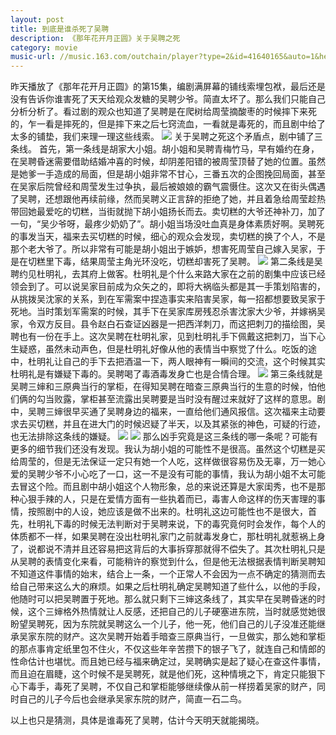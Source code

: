 ```yaml
---
layout: post
title: 到底是谁杀死了吴聘
description: 《那年花开月正圆》关于吴聘之死
category: movie
music-url: //music.163.com/outchain/player?type=2&id=41640165&auto=1&height=66
---
```

昨天播放了《那年花开月正圆》的第15集，编剧满屏幕的铺线索埋包袱，最后还是没有告诉你谁害死了天天给观众发糖的吴聘少爷。简直太坏了。那么我们只能自己分析分析了。看过剧的观众也知道了吴聘是在爬树给周莹摘酸枣的时候摔下来死的，乍一看是摔死的，但是摔下来之后七窍流血，一看就是毒死的，而且剧中给了太多的铺垫，我们来理一理这些线索。
![](http://inews.gtimg.com/newsapp_match/0/2012398793/0)
关于吴聘之死这个矛盾点，剧中铺了三条线。
首先，第一条线是胡家大小姐。胡小姐和吴聘青梅竹马，早有婚约在身，在吴聘昏迷需要借助结婚冲喜的时候，却阴差阳错的被周莹顶替了她的位置。虽然是她爹一手造成的局面，但是胡小姐非常不甘心，三番五次的企图挽回局面，甚至在吴家后院曾经和周莹发生过争执，最后被娘娘的霸气震慑住。这次又在街头偶遇了吴聘，还想跟他再续前缘，然而吴聘义正言辞的拒绝了她，并且着急给周莹趁热带回她最爱吃的切糕，当街就抛下胡小姐扬长而去。卖切糕的大爷还神补刀，加了一句，“吴少爷呀，最疼少奶奶了”。胡小姐当场没吐血真是身体素质好啊。吴聘死的事发当天，福来去买切糕的时候，细心的观众会发现，卖切糕的换了个人，不是那个老大爷了。所以非常有可能是胡小姐出于嫉妒，想害死周莹自己嫁入吴家，于是在切糕里下毒，结果周莹主角光环没吃，切糕却害死了吴聘。
![](http://inews.gtimg.com/newsapp_match/0/2012399499/0)
第二条线是吴聘约见杜明礼，去其府上做客。杜明礼是个什么来路大家在之前的剧集中应该已经领会到了。可以说吴家目前成为众矢之的，即将大祸临头都是其一手策划陷害的，从挑拨吴沈家的关系，到在军需案中捏造事实来陷害吴家，每一招都想要致吴家于死地。当时策划军需案的时候，其手下在吴家库房残忍杀害沈家大少爷，并嫁祸吴家，令双方反目。县令赵白石查证凶器是一把西洋刺刀，而这把刺刀的描绘图，吴聘也有一份在手上。这次吴聘在杜明礼家，见到杜明礼手下佩戴这把刺刀，当下心生疑惑，虽然未动声色，但是杜明礼好像从他的表情当中察觉了什么。吃饭的途中，杜明礼让自己的手下去把酒温一下，两人眼神有一瞬间的交流，这个时候其实杜明礼是有嫌疑下毒的。吴聘喝了毒酒毒发身亡也是合情合理。
![](http://inews.gtimg.com/newsapp_match/0/2012405806/0)
第三条线就是吴聘三婶和三原典当行的掌柜，在得知吴聘在暗查三原典当行的生意的时候，怕他们俩的勾当败露，掌柜甚至流露出吴聘要是当时没有醒过来就好了这样的意思。剧中，吴聘三婶很早买通了吴聘身边的福来，一直给他们通风报信。这次福来主动要求去买切糕，并且在进大门的时候迟疑了半天，以及其紧张的神色，可疑的行迹，也无法排除这条线的嫌疑。
![](http://inews.gtimg.com/newsapp_match/0/2012406244/0)
![](http://inews.gtimg.com/newsapp_match/0/2012406251/0)
那么凶手究竟是这三条线的哪一条呢？可能有更多的细节我们还没有发现。我认为胡小姐的可能性不是很高。虽然这个切糕是买给周莹的，但是无法保证一定只有她一个人吃，这样做很容易伤及无辜，万一她心爱的吴聘少爷不小心吃了一口，这一不是没有可能的事情，我认为胡小姐不太可能去冒这个险。而且剧中胡小姐这个人物形象，总的来说还算是大家闺秀，也不是那种心狠手辣的人，只是在爱情方面有一些执着而已，毒害人命这样的伤天害理的事情，按照剧中的人设，她应该是做不出来的。杜明礼这边可能性也不是很大，首先，杜明礼下毒的时候无法判断对于吴聘来说，下的毒究竟何时会发作，每个人的体质都不一样，如果吴聘在没出杜明礼家门之前就毒发身亡，那杜明礼就惹祸上身了，说都说不清并且还容易把这背后的大事拆穿那就得不偿失了。其次杜明礼只是从吴聘的表情变化来看，可能稍许的察觉到什么，但是他无法根据表情判断吴聘知不知道这件事情的始末，结合上一条，一个正常人不会因为一点不确定的猜测而去给自己带来这么大的麻烦。如果之后杜明礼确定吴聘知道了些什么，以他的手段，他随时可以把吴聘置于死地。那么就只剩下三婶这条线了，其实早在吴聘昏迷的时候，这个三婶格外热情就让人反感，还把自己的儿子硬塞进东院，当时就感觉她很盼望吴聘死，因为东院就吴聘这么一个儿子，他一死，他们自己的儿子没准还能继承吴家东院的财产。这次吴聘开始着手暗查三原典当行，一旦做实，那么她和掌柜的那点事肯定纸里包不住火，不仅这些年辛苦攒下的银子飞了，就连自己和情郎的性命估计也堪忧。而且她已经与福来确定过，吴聘确实是起了疑心在查这件事情，而且迫在眉睫，这个时候不是吴聘死，就是他们死，这种情境之下，肯定只能狠下心下毒手，毒死了吴聘，不仅自己和掌柜能够继续像从前一样捞着吴家的财产，同时自己的儿子今后也会继承吴家东院的财产，简直一石二鸟。

以上也只是猜测，具体是谁毒死了吴聘，估计今天明天就能揭晓。






